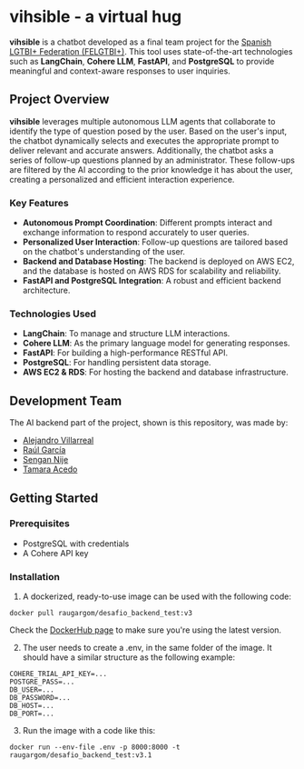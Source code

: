# vihsible - a virtual hug

**vihsible** is a chatbot developed as a final team project for the [Spanish LGTBI+ Federation (FELGTBI+)](https://felgtbi.org/). This tool uses state-of-the-art technologies such as **LangChain**, **Cohere LLM**, **FastAPI**, and **PostgreSQL** to provide meaningful and context-aware responses to user inquiries.  

## Project Overview  

**vihsible** leverages multiple autonomous LLM agents that collaborate to identify the type of question posed by the user. Based on the user's input, the chatbot dynamically selects and executes the appropriate prompt to deliver relevant and accurate answers. Additionally, the chatbot asks a series of follow-up questions planned by an administrator. These follow-ups are filtered by the AI according to the prior knowledge it has about the user, creating a personalized and efficient interaction experience.  

### Key Features  
- **Autonomous Prompt Coordination**: Different prompts interact and exchange information to respond accurately to user queries.
- **Personalized User Interaction**: Follow-up questions are tailored based on the chatbot's understanding of the user.  
- **Backend and Database Hosting**: The backend is deployed on AWS EC2, and the database is hosted on AWS RDS for scalability and reliability.  
- **FastAPI and PostgreSQL Integration**: A robust and efficient backend architecture.  

### Technologies Used  
- **LangChain**: To manage and structure LLM interactions.  
- **Cohere LLM**: As the primary language model for generating responses.  
- **FastAPI**: For building a high-performance RESTful API.  
- **PostgreSQL**: For handling persistent data storage.  
- **AWS EC2 & RDS**: For hosting the backend and database infrastructure.  

## Development Team  
The AI backend part of the project, shown is this repository, was made by:
- [Alejandro Villarreal](https://github.com/alexvillaro2003)
- [Raúl García](https://github.com/RauGarGom)
- [Sengan Nije](https://github.com/sengan9)
- [Tamara Acedo](https://github.com/alexvillaro2003)

## Getting Started  

### Prerequisites  
- PostgreSQL with credentials
- A Cohere API key

### Installation
1. A dockerized, ready-to-use image can be used with the following code:
  ```
  docker pull raugargom/desafio_backend_test:v3
  ```
Check the [DockerHub page](https://hub.docker.com/repository/docker/raugargom/desafio_backend_test/general) to make sure you're using the latest version.

2. The user needs to create a .env, in the same folder of the image. It should have a similar structure as the following example:
```
COHERE_TRIAL_API_KEY=...
POSTGRE_PASS=...
DB_USER=...
DB_PASSWORD=...
DB_HOST=...
DB_PORT=...
```
3. Run the image with a code like this:
```
docker run --env-file .env -p 8000:8000 -t raugargom/desafio_backend_test:v3.1
```


    

